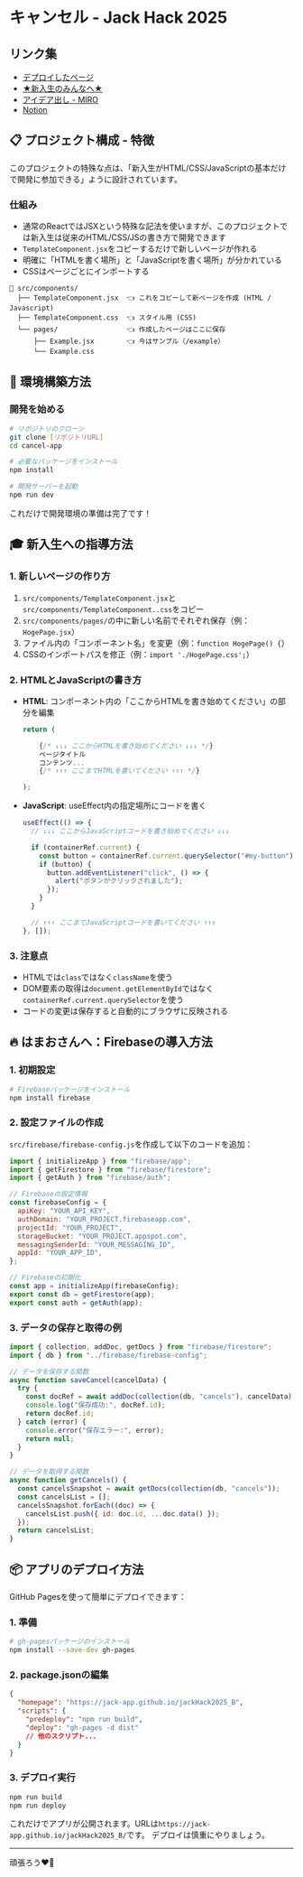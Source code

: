 # キャンセル - Jack Hack 2025

## リンク集

- [デプロイしたページ](https://jack-app.github.io/jackHack2025_B/)
- [★新入生のみんなへ★](https://github.com/jack-app/jackHack2025_B/blob/main/ADVICE.md)
- [アイデア出し - MIRO](https://miro.com/app/board/uXjVI9w6h6U=/)
- [Notion](https://www.notion.so/jackHack2025_team_b-1e1f301ff17580bfafd6ebf53a8ddf4d?pvs=4)

## 📋 プロジェクト構成 - 特徴

このプロジェクトの特殊な点は、「新入生がHTML/CSS/JavaScriptの基本だけで開発に参加できる」ように設計されています。

### 仕組み

- 通常のReactではJSXという特殊な記法を使いますが、このプロジェクトでは新入生は従来のHTML/CSS/JSの書き方で開発できます
- `TemplateComponent.jsx`をコピーするだけで新しいページが作れる
- 明確に「HTMLを書く場所」と「JavaScriptを書く場所」が分かれている
- CSSはページごとにインポートする

```
📁 src/components/
  ├── TemplateComponent.jsx  👈 これをコピーして新ページを作成 (HTML / Javascript)
  ├── TemplateComponent.css  👈 スタイル用 (CSS)
  └── pages/                 👈 作成したページはここに保存
      ├── Example.jsx        👈 今はサンプル（/example）
      └── Example.css
```

## 🔧 環境構築方法

### 開発を始める

```bash
# リポジトリのクローン
git clone [リポジトリURL]
cd cancel-app

# 必要なパッケージをインストール
npm install

# 開発サーバーを起動
npm run dev
```

これだけで開発環境の準備は完了です！

## 🎓 新入生への指導方法

### 1. 新しいページの作り方

1. `src/components/TemplateComponent.jsx`と`src/components/TemplateComponent..css`をコピー
2. `src/components/pages/`の中に新しい名前でそれぞれ保存（例：`HogePage.jsx`）
3. ファイル内の「コンポーネント名」を変更（例：`function HogePage() {`）
4. CSSのインポートパスを修正（例：`import './HogePage.css';`）

### 2. HTMLとJavaScriptの書き方

- **HTML**: コンポーネント内の「ここからHTMLを書き始めてください」の部分を編集

  ```jsx
  return (

      {/* ↓↓↓ ここからHTMLを書き始めてください ↓↓↓ */}
      ページタイトル
      コンテンツ...
      {/* ↑↑↑ ここまでHTMLを書いてください ↑↑↑ */}

  );
  ```

- **JavaScript**: useEffect内の指定場所にコードを書く

  ```jsx
  useEffect(() => {
    // ↓↓↓ ここからJavaScriptコードを書き始めてください ↓↓↓

    if (containerRef.current) {
      const button = containerRef.current.querySelector("#my-button");
      if (button) {
        button.addEventListener("click", () => {
          alert("ボタンがクリックされました");
        });
      }
    }

    // ↑↑↑ ここまでJavaScriptコードを書いてください ↑↑↑
  }, []);
  ```

### 3. 注意点

- HTMLでは`class`ではなく`className`を使う
- DOM要素の取得は`document.getElementById`ではなく`containerRef.current.querySelector`を使う
- コードの変更は保存すると自動的にブラウザに反映される

## 🔥 はまおさんへ：Firebaseの導入方法

### 1. 初期設定

```bash
# Firebaseパッケージをインストール
npm install firebase
```

### 2. 設定ファイルの作成

`src/firebase/firebase-config.js`を作成して以下のコードを追加：

```javascript
import { initializeApp } from "firebase/app";
import { getFirestore } from "firebase/firestore";
import { getAuth } from "firebase/auth";

// Firebaseの設定情報
const firebaseConfig = {
  apiKey: "YOUR_API_KEY",
  authDomain: "YOUR_PROJECT.firebaseapp.com",
  projectId: "YOUR_PROJECT",
  storageBucket: "YOUR_PROJECT.appspot.com",
  messagingSenderId: "YOUR_MESSAGING_ID",
  appId: "YOUR_APP_ID",
};

// Firebaseの初期化
const app = initializeApp(firebaseConfig);
export const db = getFirestore(app);
export const auth = getAuth(app);
```

### 3. データの保存と取得の例

```javascript
import { collection, addDoc, getDocs } from "firebase/firestore";
import { db } from "../firebase/firebase-config";

// データを保存する関数
async function saveCancel(cancelData) {
  try {
    const docRef = await addDoc(collection(db, "cancels"), cancelData);
    console.log("保存成功:", docRef.id);
    return docRef.id;
  } catch (error) {
    console.error("保存エラー:", error);
    return null;
  }
}

// データを取得する関数
async function getCancels() {
  const cancelsSnapshot = await getDocs(collection(db, "cancels"));
  const cancelsList = [];
  cancelsSnapshot.forEach((doc) => {
    cancelsList.push({ id: doc.id, ...doc.data() });
  });
  return cancelsList;
}
```

## 📦 アプリのデプロイ方法

GitHub Pagesを使って簡単にデプロイできます：

### 1. 準備

```bash
# gh-pagesパッケージのインストール
npm install --save-dev gh-pages
```

### 2. package.jsonの編集

```json
{
  "homepage": "https://jack-app.github.io/jackHack2025_B",
  "scripts": {
    "predeploy": "npm run build",
    "deploy": "gh-pages -d dist"
    // 他のスクリプト...
  }
}
```

### 3. デプロイ実行

```bash
npm run build
npm run deploy
```

これだけでアプリが公開されます。URLは`https://jack-app.github.io/jackHack2025_B/`です。
デプロイは慎重にやりましょう。

---

頑張ろう❤️‍🔥

